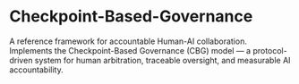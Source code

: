 # Checkpoint-Based-Governance
A reference framework for accountable Human-AI collaboration. Implements the Checkpoint-Based Governance (CBG) model — a protocol-driven system for human arbitration, traceable oversight, and measurable AI accountability.
